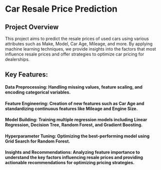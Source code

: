 # Car Resale Price Prediction

## Project Overview
This project aims to predict the resale prices of used cars using various attributes such as Make, Model, Car Age, Mileage, and more. By applying machine learning techniques, we provide insights into the factors that most influence resale prices and offer strategies to optimize car pricing for dealerships.

## Key Features:
#### Data Preprocessing:  Handling missing values, feature scaling, and encoding categorical variables.
#### Feature Engineering:  Creation of new features such as Car Age and standardizing continuous features like Mileage and Engine Size.
#### Model Building: Training multiple regression models including Linear Regression, Decision Tree, Random Forest, and Gradient Boosting.
#### Hyperparameter Tuning: Optimizing the best-performing model using Grid Search for Random Forest.
#### Insights and Recommendations: Analyzing feature importance to understand the key factors influencing resale prices and providing actionable recommendations for optimizing pricing strategies.
